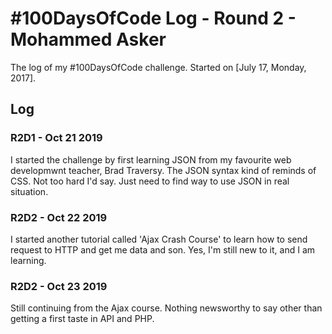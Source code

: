 # #100DaysOfCode Log - Round 2 - Mohammed Asker

The log of my #100DaysOfCode challenge. Started on [July 17, Monday, 2017].

## Log

### R2D1 - Oct 21 2019

I started the challenge by first learning JSON from my favourite web developmwnt teacher, Brad Traversy. The JSON syntax kind of reminds of CSS. Not too hard I'd say. Just need to find way to use JSON in real situation.

### R2D2 - Oct 22 2019

I started another tutorial called 'Ajax Crash Course' to learn how to send request to HTTP and get me data and son. Yes, I'm still new to it, and I am learning.

### R2D2 - Oct 23 2019

Still continuing from the Ajax course. Nothing newsworthy to say other than getting a first taste in API and PHP.
